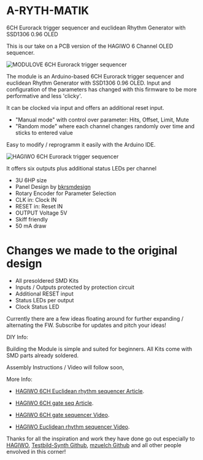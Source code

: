# A-RYTH-MATIK
6CH Eurorack trigger sequencer and euclidean Rhythm Generator with SSD1306 0.96 OLED

This is our take on a PCB version of the HAGIWO 6 Channel OLED sequencer.

![MODULOVE 6CH Eurorack trigger sequencer](https://modulove.de/arythmatik-b1/Modulove_A-RYTH-MATIK_Productshots_FrontPanel_PCB.jpg)

The module is an Arduino-based 6CH Eurorack trigger sequencer and euclidean Rhythm Generator with SSD1306 0.96 OLED.
Input and configuration of the parameters has changed with this firmware to be more performative and less 'clicky'.

It can be clocked via input and offers an additional reset input.

- "Manual mode" with control over parameter: Hits, Offset, Limit, Mute
- "Random mode" where each channel changes randomly over time and sticks to entered value

Easy to modify / reprogramm it easily with the Arduino IDE.

![HAGIWO 6CH Eurorack trigger sequencer](https://modulove.de/arythmatik-b1/Modulove_A-RYTH-MATIK_Productshots_Front.jpg)

It offers six outputs plus additional status LEDs per channel

- 3U 6HP size
- Panel Design by [bkrsmdesign](https://www.instagram.com/bkrsmdesign/ "Sasha Kruse")
- Rotary Encoder for Parameter Selection
- CLK in: Clock IN
- RESET in: Reset IN
- OUTPUT Voltage 5V
- Skiff friendly
- 50 mA draw

<h1>Changes we made to the original design</h1>
<ul>
	<li>All presoldered SMD Kits</li>
	<li>Inputs / Outputs protected by protection circuit</li>
	<li>Additional RESET input</li>
	<li>Status LEDs per output</li>
	<li>Clock Status LED</li>
	
</ul>


Currently there are a few ideas floating around for further expanding / alternating the FW.
Subscribe for updates and pitch your ideas!


DIY Info:

Building the Module is simple and suited for beginners. All Kits come with SMD parts already soldered.

Assembly Instructions / Video will follow soon,

More Info:

- [HAGIWO 6CH Euclidean rhythm sequencer Article](https://note.com/solder_state/n/n433b32ea6dbc "HAGIWO 6CH Euclidean rhythm sequencer module article").

- [HAGIWO 6CH gate seq Article](https://note.com/solder_state/n/n17c69afd484d "HAGIWO 6CH gate sequencer module article").

- [HAGIWO 6CH gate sequencer Video](https://www.youtube.com/watch?v=YszdC8YdFl0 "HAGIWO 6CH gate sequencer module Youtube Video").

- [HAGIWO Euclidean rhythm sequencer Video](https://www.youtube.com/watch?v=lkoBfiq6KPY "HAGIWO  Euclidean rhythm sequencer module Youtube Video").


Thanks for all the inspiration and work they have done go out especially to [HAGIWO](https://www.youtube.com/@HAGIWO "HAGIWO Youtube Channel"), [Testbild-Synth Github](https://github.com/Testbild-synth "Testbild-synth Github Page"), [mzuelch Github](https://github.com/mzuelch "Michael Zülch Github Page") and all other people envolved in this corner!
